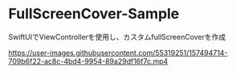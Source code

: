 # FullScreenCover-Sample
SwiftUIでViewControllerを使用し、カスタムfullScreenCoverを作成


https://user-images.githubusercontent.com/55319251/157494714-709b6f22-ac8c-4bd4-9954-89a29df16f7c.mp4

